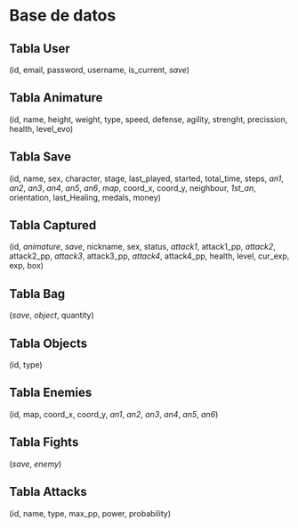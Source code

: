 # Base de datos #

## Tabla User ##
(id, email, password, username, is_current, *save*)

## Tabla Animature ##
(id, name, height, weight, type, speed, defense, agility, strenght, precission, health, level_evo)

## Tabla Save ##
(id, name, sex, character, stage, last_played, started, total_time, steps, *an1*, *an2*, *an3*, *an4*, *an5*, *an6*, *map*, coord_x, coord_y, neighbour, *1st_an*, orientation, last_Healing, medals, money)

## Tabla Captured ##
(id, *animature*, *save*, nickname, sex, status, *attack1*, attack1_pp, *attack2*, attack2_pp, *attack3*, attack3_pp, *attack4*, attack4_pp, health, level, cur_exp, exp, box)

## Tabla Bag ##
(*save*, *object*, quantity)

## Tabla Objects ##
(id, type)

## Tabla Enemies ##
(id, map, coord_x, coord_y, *an1*, *an2*, *an3*, *an4*, *an5*, *an6*)

## Tabla Fights ##
(*save*, *enemy*)

## Tabla Attacks ##
(id, name, type, max_pp, power, probability)